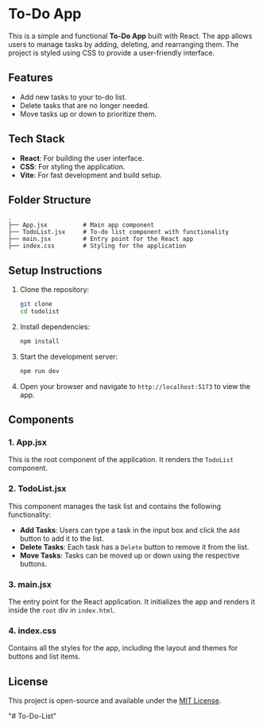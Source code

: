 # To-Do App

This is a simple and functional **To-Do App** built with React. The app allows users to manage tasks by adding, deleting, and rearranging them. The project is styled using CSS to provide a user-friendly interface.

## Features

- Add new tasks to your to-do list.
- Delete tasks that are no longer needed.
- Move tasks up or down to prioritize them.

## Tech Stack

- **React**: For building the user interface.
- **CSS**: For styling the application.
- **Vite**: For fast development and build setup.

## Folder Structure

```
.
├── App.jsx          # Main app component
├── TodoList.jsx     # To-do list component with functionality
├── main.jsx         # Entry point for the React app
├── index.css        # Styling for the application
```

## Setup Instructions

1. Clone the repository:
   ```bash
   git clone 
   cd todolist
   ```

2. Install dependencies:
   ```bash
   npm install
   ```

3. Start the development server:
   ```bash
   npm run dev
   ```

4. Open your browser and navigate to `http://localhost:5173` to view the app.

## Components

### 1. App.jsx
This is the root component of the application. It renders the `TodoList` component.

### 2. TodoList.jsx
This component manages the task list and contains the following functionality:

- **Add Tasks**: Users can type a task in the input box and click the `Add` button to add it to the list.
- **Delete Tasks**: Each task has a `Delete` button to remove it from the list.
- **Move Tasks**: Tasks can be moved up or down using the respective buttons.

### 3. main.jsx
The entry point for the React application. It initializes the app and renders it inside the `root` div in `index.html`.

### 4. index.css
Contains all the styles for the app, including the layout and themes for buttons and list items.


## License

This project is open-source and available under the [MIT License](LICENSE).

"# To-Do-List" 
